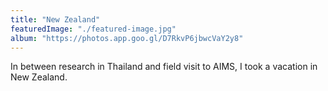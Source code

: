 ```yaml
---
title: "New Zealand"
featuredImage: "./featured-image.jpg"
album: "https://photos.app.goo.gl/D7RkvP6jbwcVaY2y8"
---
```

In between research in Thailand and field visit to AIMS, I took a vacation in New Zealand.
